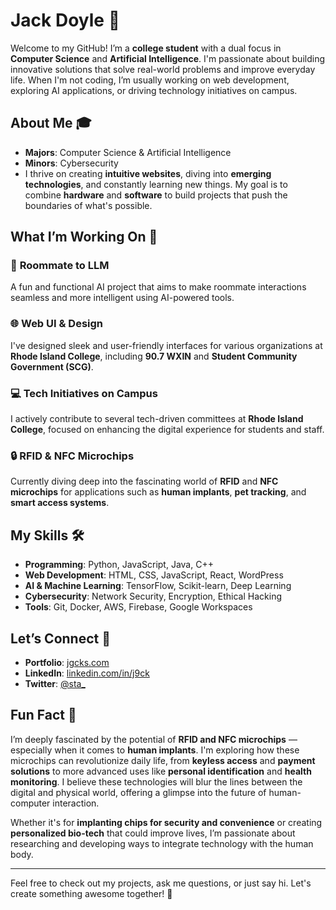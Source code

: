 # Jack Doyle 👋

Welcome to my GitHub! I’m a **college student** with a dual focus in **Computer Science** and **Artificial Intelligence**. I'm passionate about building innovative solutions that solve real-world problems and improve everyday life. When I'm not coding, I’m usually working on web development, exploring AI applications, or driving technology initiatives on campus.

## About Me 🎓

- **Majors**: Computer Science & Artificial Intelligence  
- **Minors**: Cybersecurity
- I thrive on creating **intuitive websites**, diving into **emerging technologies**, and constantly learning new things. My goal is to combine **hardware** and **software** to build projects that push the boundaries of what's possible.

## What I’m Working On 🚀

### 🌟 **Roommate to LLM**
A fun and functional AI project that aims to make roommate interactions seamless and more intelligent using AI-powered tools.

### 🌐 **Web UI & Design**
I've designed sleek and user-friendly interfaces for various organizations at **Rhode Island College**, including **90.7 WXIN** and **Student Community Government (SCG)**.

### 💻 **Tech Initiatives on Campus**
I actively contribute to several tech-driven committees at **Rhode Island College**, focused on enhancing the digital experience for students and staff. 

### 🔒 **RFID & NFC Microchips**
Currently diving deep into the fascinating world of **RFID** and **NFC microchips** for applications such as **human implants**, **pet tracking**, and **smart access systems**.

## My Skills 🛠️

- **Programming**: Python, JavaScript, Java, C++
- **Web Development**: HTML, CSS, JavaScript, React, WordPress
- **AI & Machine Learning**: TensorFlow, Scikit-learn, Deep Learning
- **Cybersecurity**: Network Security, Encryption, Ethical Hacking
- **Tools**: Git, Docker, AWS, Firebase, Google Workspaces

## Let’s Connect 🤝

- **Portfolio**: [jgcks.com](https://www.jgcks.com)
- **LinkedIn**: [linkedin.com/in/j9ck](https://www.linkedin.com/in/j9ck)
- **Twitter**: [@sta_](https://twitter.com/sta_)

## Fun Fact 🎉

I’m deeply fascinated by the potential of **RFID and NFC microchips** — especially when it comes to **human implants**. I'm exploring how these microchips can revolutionize daily life, from **keyless access** and **payment solutions** to more advanced uses like **personal identification** and **health monitoring**. I believe these technologies will blur the lines between the digital and physical world, offering a glimpse into the future of human-computer interaction.

Whether it's for **implanting chips for security and convenience** or creating **personalized bio-tech** that could improve lives, I’m passionate about researching and developing ways to integrate technology with the human body.

---

Feel free to check out my projects, ask me questions, or just say hi. Let's create something awesome together! 🚀
